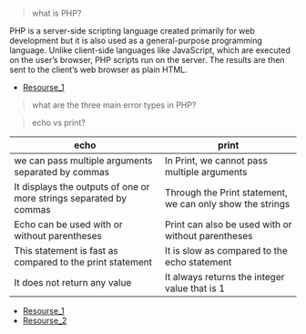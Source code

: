 > what is PHP?

PHP is a server-side scripting language created primarily for web development but it is also used as a general-purpose programming language. Unlike client-side languages like JavaScript, which are executed on the user’s browser, PHP scripts run on the server. The results are then sent to the client’s web browser as plain HTML.

- [Resourse_1](https://www.geeksforgeeks.org/php-introduction/)

> what are the three main error types in PHP?

> echo vs print?

| echo | print |
|------|--------|
| we can pass multiple arguments separated by commas|	In Print, we cannot pass multiple arguments|
|It displays the outputs of one or more strings separated by commas|	Through the Print statement, we can only show the strings|
|Echo can be used with or without parentheses	|Print can also be used with or without parentheses|
|This statement is fast as compared to the print statement|	It is slow as compared to the echo statement|
|It does not return any value|	It always returns the integer value that is 1 |

- [Resourse_1](https://byjus.com/gate/difference-between-echo-and-print-in-php/)
- [Resourse_2](https://www.geeksforgeeks.org/php-echo-print/)
